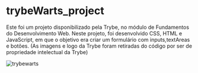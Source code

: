 # trybeWarts_project

Este foi um projeto disponibilizado pela Trybe, no módulo de Fundamentos do Desenvolvimento Web. Neste projeto, foi desenvolvido CSS, HTML e JavaScript, em que o objetivo era criar um formulário com inputs,textAreas e botões. (As imagens e logo da Trybe foram retiradas do código por ser de propriedade intelectual da Trybe)

![trybewarts](https://user-images.githubusercontent.com/90699176/167444463-cff0ebf1-fdce-49ff-8e6a-5faddeb7aa84.png)
